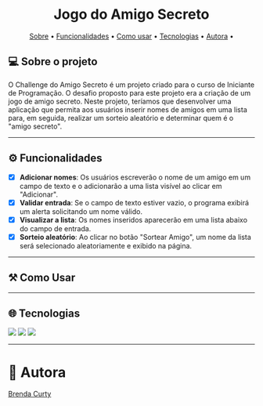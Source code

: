 # <h1 align="center"> Jogo do Amigo Secreto </h1>

<p align="center">
 <a href="#-sobre-o-projeto">Sobre</a> •
 <a href="#-funcionalidades">Funcionalidades</a> •
 <a href="#-como-usar">Como usar</a> • 
 <a href="#-tecnologias">Tecnologias</a> • 
 <a href="#-autora">Autora</a> • 
</p>
 
## 💻 Sobre o projeto

O Challenge do Amigo Secreto é um projeto criado para o curso de Iniciante de Programação.
O desafio proposto para este projeto era a criação de um jogo de amigo secreto. Neste projeto, teríamos que desenvolver uma aplicação que permita aos usuários inserir nomes de amigos em uma lista para, em seguida, realizar um sorteio aleatório e determinar quem é o "amigo secreto".

---

## ⚙️ Funcionalidades

- [x] **Adicionar nomes**: Os usuários escreverão o nome de um amigo em um campo de texto e o adicionarão a uma lista visível ao clicar em "Adicionar".
- [x] **Validar entrada**: Se o campo de texto estiver vazio, o programa exibirá um alerta solicitando um nome válido.
- [x] **Visualizar a lista**: Os nomes inseridos aparecerão em uma lista abaixo do campo de entrada.
- [x] **Sorteio aleatório**: Ao clicar no botão "Sortear Amigo", um nome da lista será selecionado aleatoriamente e exibido na página.

---

## ⚒️ Como Usar



---

## 🌐 Tecnologias
<div>
  <img src="https://img.shields.io/badge/HTML-239120?style=for-the-badge&logo=html5&logoColor=white">
  <img src="https://img.shields.io/badge/CSS-239120?&style=for-the-badge&logo=css3&logoColor=white">
  <img src="https://img.shields.io/badge/JavaScript-F7DF1E?style=for-the-badge&logo=javascript&logoColor=black">
</div>

---

# 🧠 Autora

<a href="https://www.linkedin.com/in/brenda-curty">
Brenda Curty</a>
<br />